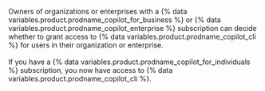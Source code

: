 Owners of organizations or enterprises with a {% data variables.product.prodname_copilot_for_business %} or {% data variables.product.prodname_copilot_enterprise %} subscription can decide whether to grant access to {% data variables.product.prodname_copilot_cli %} for users in their organization or enterprise.
<br><br>
If you have a {% data variables.product.prodname_copilot_for_individuals %} subscription, you now have access to {% data variables.product.prodname_copilot_cli %}.
